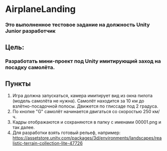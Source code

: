 # AirplaneLanding

### Это выполненное тестовое задание на должность Unity Junior разработчик
## Цель:
### Разработать мини-проект под Unity имитирующий заход на посадку самолёта.
## Пункты
1. Игра должна запускаться, камера имитирует вид из окна пилота (модель самолёта не нужна). Самолёт находится за 10 км до взлётно-посадочной полосы. Движется по глиссаде под 2 градуса.
2. По кнопке "G" самолёт начинается двигаться со скоростью 250 км/ч.
3. Кадры отображаются и сохраняются в папку с именами 00001.png и так далее.
4. Для разработки взять готовый рельеф, например:
https://assetstore.unity.com/packages/3d/environments/landscapes/realistic-terrain-collection-lite-47726
